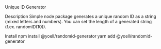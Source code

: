Unique ID Generator

Description
Simple node package generates a unique random ID as a string (mixed letters and numbers). You can set the length of a generated string (f.ex. randomID(10)).

Install
npm install @yoell/randomid-generator 
yarn add @yoell/randomid-generator